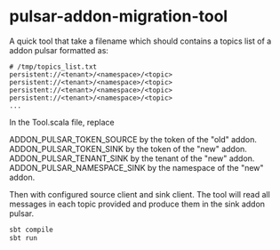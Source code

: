 # pulsar-addon-migration-tool

A quick tool that take a filename which should contains a topics list of a addon pulsar formatted as:

```text
# /tmp/topics_list.txt
persistent://<tenant>/<namespace>/<topic>
persistent://<tenant>/<namespace>/<topic>
persistent://<tenant>/<namespace>/<topic>
persistent://<tenant>/<namespace>/<topic>
...
```

In the Tool.scala file, replace

ADDON_PULSAR_TOKEN_SOURCE by the token of the "old" addon.
ADDON_PULSAR_TOKEN_SINK by the token of the "new" addon.
ADDON_PULSAR_TENANT_SINK by the tenant of the "new" addon.
ADDON_PULSAR_NAMESPACE_SINK by the namespace of the "new" addon.

Then with configured source client and sink client. The tool will read all messages in each topic provided and produce them in the sink addon pulsar.

```bash
sbt compile
sbt run
```
